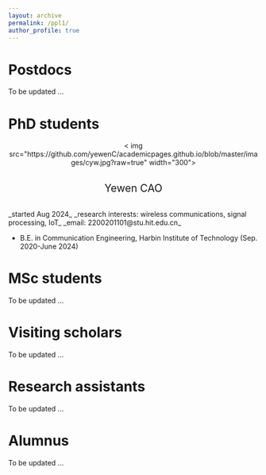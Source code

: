 ```yaml
---
layout: archive
permalink: /ppl1/
author_profile: true
---
```



Postdocs
======

To be updated ...
  
PhD students
======

<div align=center>< img src="https://github.com/yewenC/academicpages.github.io/blob/master/images/cyw.jpg?raw=true" width="300"></div>

<br>
<p align="center">
  <span style="font-size: 1.5em;">Yewen CAO</span>
</p >
<br>
_started Aug 2024_  
_research interests: wireless communications, signal processing, IoT_  
_email: 2200201101@stu.hit.edu.cn_  

- B.E. in Communication Engineering, Harbin Institute of Technology (Sep. 2020-June 2024)


MSc students
======

To be updated ...



Visiting scholars
======

To be updated ...



Research assistants
======

To be updated ...




Alumnus 
======

To be updated ...
